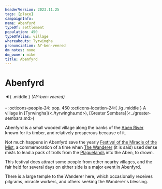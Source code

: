 ```yaml
---
headerVersion: 2023.11.25
tags: [place]
campaignInfo:
name: Abenfyrd
typeOf: settlement
population: 450
typeOfAlias: village
whereabouts: Tyrwingha
pronunciation: AY-ben-veered
dm_notes: none
dm_owner: mike
title: Abenfyrd
---
```

# Abenfyrd
:speaker:{ .middle } *(AY-ben-veered)*  
<div class="grid cards ext-narrow-margin ext-one-column" markdown>
-  
    :octicons-people-24: pop. 450  
    :octicons-location-24:{ .lg .middle } A village in [Tyrwingha](<./tyrwingha.md>), [Greater Sembara](<../greater-sembara.md>)  
</div>


Abenfyrd is a small wooded village along the banks of the [Aben River](<../rivers/aben-watershed/aben.md>) known for its timber, and relatively prosperous because of it.

Not much happens in Abenfyrd save the yearly [Festival of the Miracle of the Mist](<../../../gods-and-religions/holidays-and-festivals/festival-of-the-miracle-of-the-mist.md>), a commemoration of a time when [The Wanderer](<../../../gods-and-religions/gods/incorporeal-gods/mos-numena-pantheon/the-wanderer.md>) (it is said) used dense mists to lead a pack of trolls from the [Plaguelands](<../../upper-istaros/plaguelands.md>) into the Aben, to drown. 

This festival does attract some people from other nearby villages, and the fair held for several days on either side is a major event in Abenfyrd.

There is a large temple to the Wanderer here, which occasionally receives pilgrams, miracle workers, and others seeking the Wanderer's blessing.
